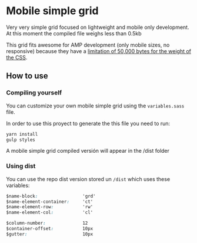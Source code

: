 # Mobile simple grid

Very very simple grid focused on lightweight and mobile only development. At this moment the compiled file weighs less than 0.5kb

This grid fits awesome for AMP development (only mobile sizes, no responsive) because they have a [limitation of 50,000 bytes for the weight of the CSS](https://amp.dev/es/documentation/guides-and-tutorials/develop/style_and_layout/?format=websites#add-styles-to-a-page).

## How to use

### Compiling yourself

You can customize your own mobile simple grid using the `variables.sass` file.

In order to use this proyect to generate the this file you need to run:

```sh
yarn install
gulp styles
```

A mobile simple grid compiled versión will appear in the /dist folder

### Using dist

You can use the repo dist version stored un `/dist` which uses these variables:

``` css
$name-block:                 'grd'
$name-element-container:     'ct'
$name-element-row:           'rw'
$name-element-col:           'cl'

$column-number:              12
$container-offset:           10px
$gutter:                     10px
```
